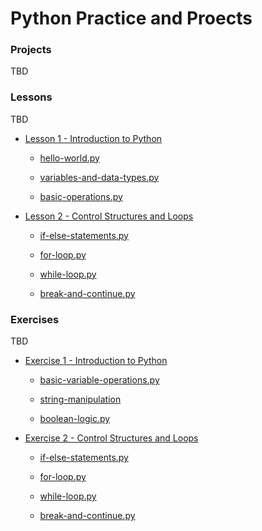 # Python Practice and Proects

### Projects

TBD

### Lessons

TBD

- [Lesson 1 - Introduction to Python](https://github.com/jonescj/python-projects/tree/main/lessons/lesson-01-introduction-to-python)

  - [hello-world.py](https://github.com/jonescj/python-projects/blob/main/lessons/lesson-01-introduction-to-python/hello-world.py)

  - [variables-and-data-types.py](https://github.com/jonescj/python-projects/blob/main/lessons/lesson-01-introduction-to-python/variables-and-data-types.py)

  - [basic-operations.py](https://github.com/jonescj/python-projects/blob/main/lessons/lesson-01-introduction-to-python/basic-operations.py)

- [Lesson 2 - Control Structures and Loops](https://github.com/jonescj/python-projects/tree/main/lessons/lesson-02-control-structures-and-loops)

  - [if-else-statements.py](https://github.com/jonescj/python-projects/tree/main/lessons/if-else-statements.py)

  - [for-loop.py](https://github.com/jonescj/python-projects/tree/main/lessons/for-loop.py)

  - [while-loop.py](https://github.com/jonescj/python-projects/tree/main/lessons/while-loop.py)

  - [break-and-continue.py](https://github.com/jonescj/python-projects/tree/main/lessons/break-and-continue.py)

### Exercises

TBD

- [Exercise 1 - Introduction to Python](https://github.com/jonescj/python-projects/tree/main/exercises/exercise-01-introduction-to-python)

  - [basic-variable-operations.py](https://github.com/jonescj/python-projects/blob/main/exercises/exercise-01-introduction-to-python/basic-variable-operations.py)

  - [string-manipulation](https://github.com/jonescj/python-projects/blob/main/exercises/exercise-01-introduction-to-python/string-manipulation.py)

  - [boolean-logic.py](https://github.com/jonescj/python-projects/blob/main/exercises/exercise-01-introduction-to-python/boolean-logic.py)

- [Exercise 2 - Control Structures and Loops](https://github.com/jonescj/python-projects/tree/main/exercises/exercise-02-control-structures-and-loops)

  - [if-else-statements.py](https://github.com/jonescj/python-projects/tree/main/exercises/if-else-statements.py)

  - [for-loop.py](https://github.com/jonescj/python-projects/tree/main/exercises/for-loop.py)

  - [while-loop.py](https://github.com/jonescj/python-projects/tree/main/exercises/while-loop.py)

  - [break-and-continue.py](https://github.com/jonescj/python-projects/tree/main/exercises/break-and-continue.py)
  